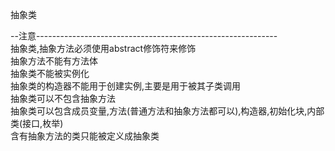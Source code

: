 抽象类<br/>
<p>
--注意------------------------------------------------------------<br/>
抽象类,抽象方法必须使用abstract修饰符来修饰<br/>
抽象方法不能有方法体<br/>
抽象类不能被实例化<br/>
抽象类的构造器不能用于创建实例,主要是用于被其子类调用<br/>
抽象类可以不包含抽象方法<br/>
抽象类可以包含成员变量,方法(普通方法和抽象方法都可以),构造器,初始化块,内部类(接口,枚举)<br/>
含有抽象方法的类只能被定义成抽象类<br/>
</p>
